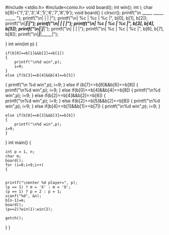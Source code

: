 #include <stdio.h>
#include<conio.h>
void board();
int win();
int i;
char b[9]={'1','2','3','4','5','6','7','8','9'};
void board()
{
	 	clrscr();
	 	printf("\n _____ _____ _____ ");
	 printf("\n|     |     |     |");
	 printf("\n|  %c  |  %c  |  %c  |", b[0], b[1], b[2]);
	 printf("\n|_____|_____|_____|");
	 printf("\n|     |     |     |");
	printf("\n|  %c  |  %c  |  %c  |", b[3], b[4], b[5]);
	printf("\n|_____|_____|_____|");
	printf("\n|     |     |     |");
	printf("\n|  %c  |  %c  |  %c  |", b[6], b[7], b[8]); 
		printf("\n|_____|_____|_____|");
	
}
int win(int p)
{
	
	if(b[0]==b[1]&&b[2]==b[1])
	{
		printf("\n%d win",p);
		i=9;
	}
	else if(b[3]==b[4]&&b[4]==b[5])
{
		printf("\n %d win",p);
		i=9;
}
else if	(b[7]==b[6]&&b[6]==b[8])
{
 printf("\n%d win",p);
 i=9;
}
	else if(b[0]==b[4]&&b[4]==b[8])
	{
	printf("\n%d win",p);
	i=9;
	}
	else if(b[2]==b[4]&&b[2]==b[6])
{	
	printf("\n%d win",p);
	i=9;
}
	else if(b[2]==b[5]&&b[2]==b[8])
{
		printf("\n%d win",p);
		i=9;
}
	else if(b[4]==b[1]&&b[1]==b[7])
{
		printf("\n%d win",p);
		i=9;
}
	
	else if(b[0]==b[3]&&b[3]==b[6])
	{
		printf("\n%d win",p);
	i=9;
	}
}
int main()
{
	
	int p = 1, n;
	char m;
	board();
	for (i=0;i<9;i++)
	{
		
	
	printf("\nenter %d player=", p);
	(p == 1) ? m = 'X' : m = 'O';
	(p == 1) ? p = 2 : p = 1;
	scanf("%d", &n);
	b[n-1]=m;
	board();
	(p==2)?win(1):win(2);
	
	getch();
}
}
